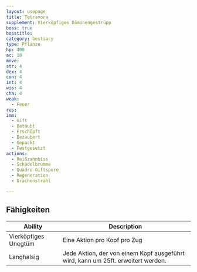 ```yaml
---
layout: usepage
title: Tetravora
supplement: Vierköpfiges Dämonengestrüpp
boss: true
bosstitle:
category: bestiary
type: Pflanze
hp: 400
ac: 18
move:
str: 4
dex: 4
con: 4
int: 4
wis: 4
cha: 4
weak:
  - Feuer
res:
imm:
  - Gift
  - Betäubt
  - Erschöpft
  - Bezaubert
  - Gepackt
  - Festgesetzt
actions:
  - Reißzahnbiss
  - Schädelbrumme
  - Quadro-Giftspore
  - Regeneration
  - Drachenstrahl

---
```


<!--more-->

## Fähigkeiten

| Ability              | Description                                                                      |
|----------------------|----------------------------------------------------------------------------------|
| Vierköpfiges Unegtüm | Eine Aktion pro Kopf pro Zug                                                     |
| Langhalsig           | Jede Aktion, der von einem Kopf ausgeführt wird, kann um 25ft. erweitert werden. |